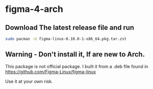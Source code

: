 # figma-4-arch


## Download The latest release file and run

```bash
sudo pacman -U figma-linux-0.10.0-1-x86_64.pkg.tar.zst 
```


## Warning - Don't install it, If are new to Arch.
This package is not official package. 
I built it from a .deb file found in https://github.com/Figma-Linux/figma-linux

Use it at your own risk.
